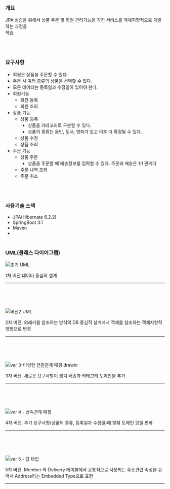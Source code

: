 ### 개요 ###

JPA 실습을 위해서 상품 주문 및 회원 관리기능을 가진 서비스를 객체지향적으로 개발하는 과정을  
학습

<br>
<br>

### 요구사항 ###


+ 회원은 상품을 주문할 수 있다.
+ 주문 시 여러 종류의 상품을 선택할 수 있다.
+ 모든 데이터는 등록일과 수정일이 있어야 한다.
+ 회원기능
    + 회원 등록
    + 회원 조회
+ 상품 기능
    + 상품 등록
      + 상품을 카테고리로 구분할 수 있다.
      + 상품의 종류는 음반, 도서, 영화가 있고 이후 더 확장될 수 있다.
    + 상품 수정
    + 상품 조회
+ 주문 기능
    + 상품 주문
      + 상품을 주문할 때 배송정보를 입력할 수 있다. 주문과 배송은 1:1 관계다
    + 주문 내역 조회
    + 주문 취소

<br>
<br>

### 사용기술 스택 ###
+ JPA(Hibernate 6.2.2)
+ SpringBoot 3.1
+ Maven
+ 
  <br>
  <br>

### UML(클래스 다이어그램) ###


![초기 UML](https://github.com/sungwoon129/JPA-Practical-Example/assets/43958570/08a718c2-e78d-4758-b2a4-64d0f2e2dadb)

1차 버전.데이터 중심의 설계
<hr>
<br>
<br>
<br>

![버전2 UML](https://github.com/sungwoon129/JPA-Practical-Example/assets/43958570/1d696057-4faf-435b-bfef-017f04ba1620)

2차 버전. 외래키를 참조하는 방식의 DB 중심적 설계에서 객체를 참조하는 객체지향적 방법으로 변경
<hr>
<br>
<br>
<br>



![ver 3-다양한 연관관계 매핑 drawio](https://github.com/sungwoon129/JPA-Practical-Example/assets/43958570/c9ca3b87-99bd-4708-a73a-e35a40a6d124)

3차 버전. 새로운 요구사항이 생겨 배송과 카테고리 도메인을 추가
<hr>
<br>
<br>
<br>


![ver 4 - 상속관계 매핑](https://github.com/sungwoon129/JPA-Practical-Example/assets/43958570/bc82f573-71b4-4db7-99d0-5107a2478ef0)

4차 버전. 추가 요구사항(상품의 종류, 등록일과 수정일)에 맞춰 도메인 모델 변화
<hr>
<br>
<br>
<br>



![ver 5 - 값 타입](https://github.com/sungwoon129/JPA-Practical-Example/assets/43958570/83854198-4d4e-4c98-a183-993825010e39)

5차 버전. Member 와 Delivery 테이블에서 공통적으로 사용되는 주소관련 속성을 묶어서 Address라는 Embedded Type으로 표현
<hr>
<br>
<br>
<br>

